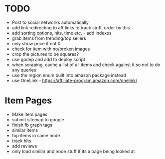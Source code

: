 TODO
====

- Post to social networks automatically
- add link redirecting to aff links to track stuff, order by this.
- add sorting options, hits, time etc, - add indexes
- grab items from trending/top sellers
- only show price if not 0
- check for item with no/broken images
- crop the pictures to be squares?
- use godep and add to deploy script
- when scraping, cache a list of all items and check against it so not to do any queries
- use the region enum built into amazon package instead
- use OneLink - https://affiliate-program.amazon.com/onelink/

Item Pages
==========

- Make item pages
- submit sitemap to google
- finish fb graph tags
- similar items
- top items in same node
- track hits
- add reviews
- only load similar and node stuff if its a page being looked at
